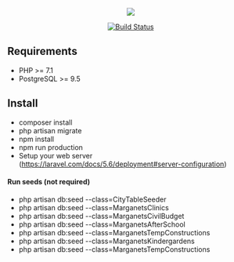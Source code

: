 <p align="center"><img src="https://laravel.com/assets/img/components/logo-laravel.svg"></p>
<p align="center">
<a href="https://travis-ci.org/dmitry-udod/dnipro-map.svg?branch=master"><img src="https://travis-ci.org/dmitry-udod/dnipro-map.svg?branch=master" alt="Build Status"></a>
</p>

## Requirements

- PHP >= 7.1
- PostgreSQL >= 9.5

## Install

- composer install
- php artisan migrate
- npm install
- npm run production
- Setup your web server (https://laravel.com/docs/5.6/deployment#server-configuration)

#### Run seeds (not required) 

- php artisan db:seed --class=CityTableSeeder
- php artisan db:seed --class=MarganetsClinics
- php artisan db:seed --class=MarganetsCivilBudget
- php artisan db:seed --class=MarganetsAfterSchool
- php artisan db:seed --class=MarganetsTempConstructions
- php artisan db:seed --class=MarganetsKindergardens
- php artisan db:seed --class=MarganetsTempConstructions


